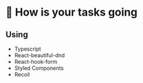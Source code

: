 # 🥨 How is your tasks going

## Using

- Typescript
- React-beautiful-dnd
- React-hook-form
- Styled Components
- Recoil
